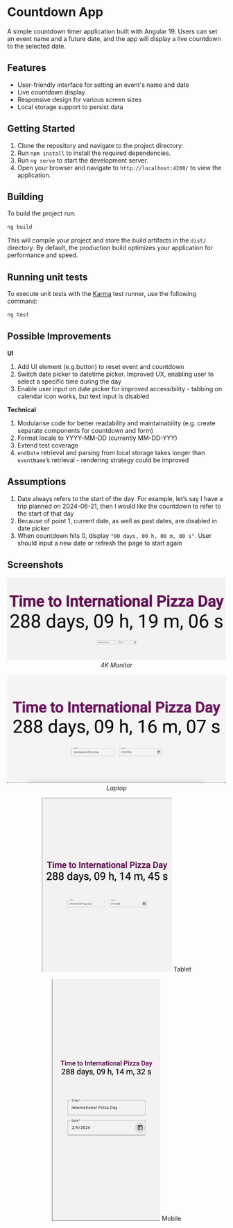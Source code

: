 # Countdown App

A simple countdown timer application built with Angular 19.
Users can set an event name and a future date, and the app will display a live countdown to the selected date.

## Features

- User-friendly interface for setting an event's name and date
- Live countdown display
- Responsive design for various screen sizes
- Local storage support to persist data

## Getting Started

1. Clone the repository and navigate to the project directory:
2. Run `npm install` to install the required dependencies.
3. Run `ng serve` to start the development server.
4. Open your browser and navigate to `http://localhost:4200/` to view the application.

## Building

To build the project run:

```bash
ng build
```

This will compile your project and store the build artifacts in the `dist/` directory. By default, the production build optimizes your application for performance and speed.

## Running unit tests

To execute unit tests with the [Karma](https://karma-runner.github.io) test runner, use the following command:

```bash
ng test
```

## Possible Improvements

**UI**

1. Add UI element (e.g.button) to reset event and countdown
2. Switch date picker to datetime picker. Improved UX, enabling user to select a specific time during the day
3. Enable user input on date picker for improved accessibility - tabbing on calendar icon works, but text input is disabled

**Technical**

1. Modularise code for better readability and maintainability (e.g. create separate components for countdown and form)
2. Format locale to YYYY-MM-DD (currently MM-DD-YYY)
3. Extend test coverage
4. `endDate` retrieval and parsing from local storage takes longer than `eventName`’s retrieval - rendering strategy could be improved

## Assumptions

1. Date always refers to the start of the day. For example, let’s say I have a trip planned on 2024-06-21, then I would like the countdown to refer to the start of that day
2. Because of point 1, current date, as well as past dates, are disabled in date picker
3. When countdown hits 0, display `"00 days, 00 h, 00 m, 00 s"`. User should input a new date or refresh the page to start again

## Screenshots

<p align="center">
  <img src="./src/assets/screenshots/4K_monitor.png" alt="4K Monitor" width="600"/><br/>
  <em>4K Monitor</em>
</p>

<p align="center">
  <img src="./src/assets/screenshots/laptop.png" alt="Laptop" width="600"/><br/>
  <em>Laptop</em>
</p>

<div>
  <p align="center">
    <img src="./src/assets/screenshots/tablet.png" alt="Tablet" width="300" />
    <span>Tablet</span>
  </p>
  <p align="center">
    <img src="./src/assets/screenshots/mobile.png" alt="Mobile" width="250"/>
    <span>Mobile</span>
  </p>
</div>
